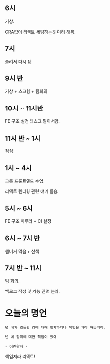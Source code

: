 ## 6시

기상.

CRA없이 리액트 세팅하는것 미리 해봄.

## 7시

졸려서 다시 잠

## 9시 반

기상 + 스크럼 + 팀회의

## 10시 ~ 11시반

FE 구조 설정 태스크 맡아서함.

## 11시 반 ~ 1시

점심

## 1시 ~ 4시

크롱 프론트엔드 수업.

리액트 렌더링 관련 얘기 들음.

## 5시 ~ 6시

FE 구조 마무리 + CI 설정

## 6시 ~ 7시 반

햄버거 먹음 + 산책

## 7시 반 ~ 11시

팀 회의.

백로그 작성 및 기능 관련 논의.

# 오늘의 명언

```
넌 네가 길들인 것에 대해 언제까지나 책임을 져야 하는거야.

넌 네 장미에 대한 책임이 있어

- 어린왕자 -
```

책임져라 리액트!
